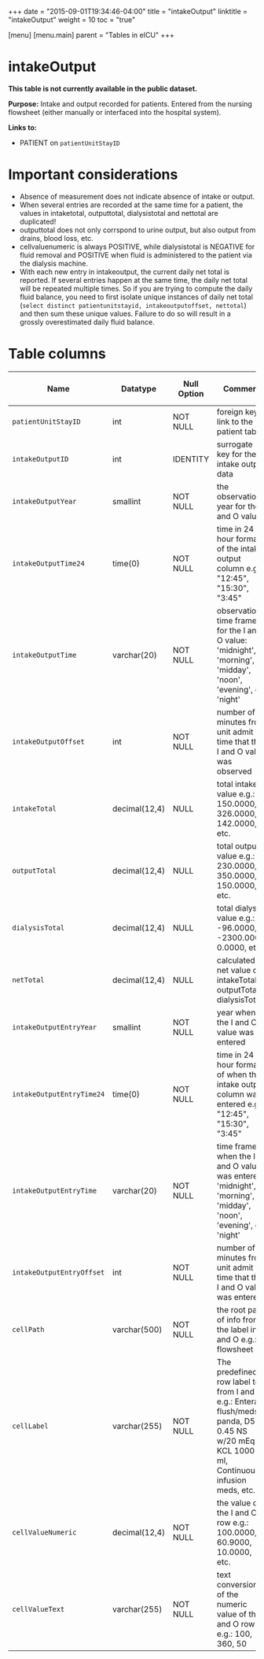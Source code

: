 +++
date = "2015-09-01T19:34:46-04:00"
title = "intakeOutput"
linktitle = "intakeOutput"
weight = 10
toc = "true"

[menu]
  [menu.main]
    parent = "Tables in eICU"
+++

# intakeOutput

**This table is not currently available in the public dataset.**

**Purpose:** Intake and output recorded for patients. Entered from the nursing flowsheet (either manually or interfaced into the hospital system).

**Links to:**

* PATIENT on `patientUnitStayID`

# Important considerations

* Absence of measurement does not indicate absence of intake or output.
* When several entries are recorded at the same time for a patient, the values in intaketotal, outputtotal, dialysistotal and nettotal are duplicated!
* outputtotal does not only corrspond to urine output, but also output from drains, blood loss, etc.
* cellvaluenumeric is always POSITIVE, while dialysistotal is NEGATIVE for fluid removal and POSITIVE when fluid is administered to the patient via the dialysis machine.
* With each new entry in intakeoutput, the current daily net total is reported. If several entries happen at the same time, the daily net total will be repeated multiple times. So if you are trying to compute the daily fluid balance, you need to first isolate unique instances of daily net total (`select distinct patientunitstayid, intakeoutputoffset, nettotal`) and then sum these unique values. Failure to do so will result in a grossly overestimated daily fluid balance.

# Table columns

Name | Datatype | Null Option | Comment | Is Key | Stored Transformed Created
---- | ---- | ---- | ---- | ---- | ----
`patientUnitStayID` | int | NOT NULL | foreign key link to the patient table | FK | C
`intakeOutputID` | int | IDENTITY | surrogate key for the intake output data | PK | C
`intakeOutputYear` | smallint | NOT NULL | the observation year for the I and O value |  | T
`intakeOutputTime24` | time(0) | NOT NULL | time in 24 hour format of the intake output column e.g.: "12:45", "15:30", "3:45" |  | T
`intakeOutputTime` | varchar(20) | NOT NULL | observation time frame for the I and O value: 'midnight', 'morning', 'midday', 'noon', 'evening', or 'night' |  | T
`intakeOutputOffset` | int | NOT NULL | number of minutes from unit admit time that the I and O value was observed |  | C
`intakeTotal` | decimal(12,4) | NULL | total intake value e.g.: 150.0000, 326.0000, 142.0000, etc. |  | S
`outputTotal` | decimal(12,4) | NULL | total output value e.g.: 230.0000, 350.0000, 150.0000, etc. |  | S
`dialysisTotal` | decimal(12,4) | NULL | total dialysis value e.g.: -96.0000, -2300.0000, 0.0000, etc. |  | S
`netTotal` | decimal(12,4) | NULL | calculated net value of: intakeTotal – outputTotal + dialysisTotal |  | S
`intakeOutputEntryYear` | smallint | NOT NULL | year when the I and O value was entered |  | T
`intakeOutputEntryTime24` | time(0) | NOT NULL | time in 24 hour format of when the intake output column was entered e.g.: "12:45", "15:30", "3:45" |  | T
`intakeOutputEntryTime` | varchar(20) | NOT NULL | time frame when the I and O value was entered: 'midnight', 'morning', 'midday', 'noon', 'evening', or 'night' |  | T
`intakeOutputEntryOffset` | int | NOT NULL | number of minutes from unit admit time that the I and O value was entered |  | C
`cellPath` | varchar(500) | NOT NULL | the root path of info from the label in I and O e.g.: flowsheet|Flowsheet Cell Labels|I&O|Intake (ml)|Blood Products (ml)|pRBCs, flowsheet|Flowsheet Cell Labels|I&O|Intake (ml)|Nutrition (ml)|Parenteral TNA, flowsheet|Flowsheet Cell Labels|I&O|Output (ml)|CSF, etc. |  | S
`cellLabel` | varchar(255) | NOT NULL | The predefined row label text from I and O e.g.: Enteral flush/meds panda, D5 0.45 NS w/20 mEq KCL 1000 ml, Continuous infusion meds, etc. |  | S
`cellValueNumeric` | decimal(12,4) | NOT NULL | the value of the I and O row e.g.: 100.0000, 60.9000, 10.0000, etc. |  | S
`cellValueText` | varchar(255) | NOT NULL | text conversion of the numeric value of the I and O row e.g.: 100, 360, 50 |  | S

<!-- # Detailed description

* To follow.
 -->